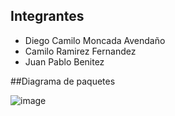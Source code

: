 ## Integrantes
* Diego Camilo Moncada Avendaño
* Camilo Ramirez Fernandez
* Juan Pablo Benitez

##Diagrama de paquetes

![image](https://github.com/user-attachments/assets/a11eaa80-05ef-4dc6-bedc-c071075e40f2)
